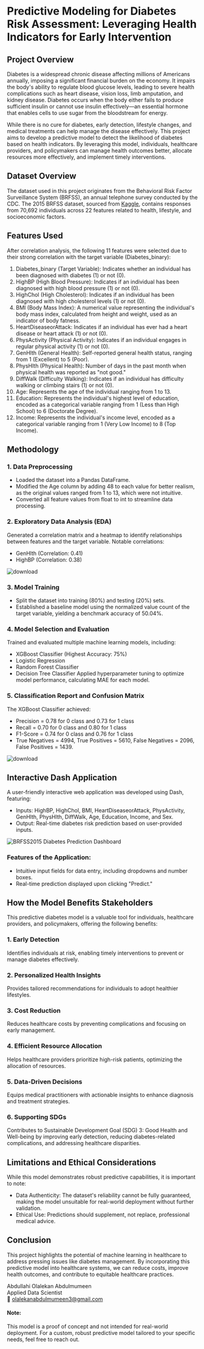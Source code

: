 # Predictive Modeling for Diabetes Risk Assessment: Leveraging Health Indicators for Early Intervention
## Project Overview
Diabetes is a widespread chronic disease affecting millions of Americans annually, imposing a significant financial burden on the economy. It impairs the body's ability to regulate blood glucose levels, leading to severe health complications such as heart disease, vision loss, limb amputation, and kidney disease. Diabetes occurs when the body either fails to produce sufficient insulin or cannot use insulin effectively—an essential hormone that enables cells to use sugar from the bloodstream for energy.

While there is no cure for diabetes, early detection, lifestyle changes, and medical treatments can help manage the disease effectively. This project aims to develop a predictive model to detect the likelihood of diabetes based on health indicators. By leveraging this model, individuals, healthcare providers, and policymakers can manage health outcomes better, allocate resources more effectively, and implement timely interventions.

## Dataset Overview
The dataset used in this project originates from the Behavioral Risk Factor Surveillance System (BRFSS), an annual telephone survey conducted by the CDC. The 2015 BRFSS dataset, sourced from [Kaggle](https://www.kaggle.com/datasets/abdelazizsami/cdc-diabetes-health-indicators), contains responses from 70,692 individuals across 22 features related to health, lifestyle, and socioeconomic factors.

## Features Used
After correlation analysis, the following 11 features were selected due to their strong correlation with the target variable (Diabetes_binary):

1. Diabetes_binary (Target Variable): Indicates whether an individual has been diagnosed with diabetes (1) or not (0).
2. HighBP (High Blood Pressure): Indicates if an individual has been diagnosed with high blood pressure (1) or not (0).
3. HighChol (High Cholesterol): Indicates if an individual has been diagnosed with high cholesterol levels (1) or not (0).
4. BMI (Body Mass Index): A numerical value representing the individual's body mass index, calculated from height and weight, used as an indicator of body fatness.
5. HeartDiseaseorAttack: Indicates if an individual has ever had a heart disease or heart attack (1) or not (0).
6. PhysActivity (Physical Activity): Indicates if an individual engages in regular physical activity (1) or not (0).
7. GenHlth (General Health): Self-reported general health status, ranging from 1 (Excellent) to 5 (Poor).
8. PhysHlth (Physical Health): Number of days in the past month when physical health was reported as "not good."
9. DiffWalk (Difficulty Walking): Indicates if an individual has difficulty walking or climbing stairs (1) or not (0).
10. Age: Represents the age of the individual ranging from 1 to 13.
11. Education: Represents the individual's highest level of education, encoded as a categorical variable ranging from 1 (Less than High School) to 6 (Doctorate Degree).
12. Income: Represents the individual's income level, encoded as a categorical variable ranging from 1 (Very Low Income) to 8 (Top Income).

## Methodology
### 1. Data Preprocessing
- Loaded the dataset into a Pandas DataFrame.
- Modified the Age column by adding 48 to each value for better realism, as the original values ranged from 1 to 13, which were not intuitive.
- Converted all feature values from float to int to streamline data processing.
### 2. Exploratory Data Analysis (EDA)
Generated a correlation matrix and a heatmap to identify relationships between features and the target variable.
Notable correlations:
- GenHlth (Correlation: 0.41)
- HighBP (Correlation: 0.38)

![download](https://github.com/user-attachments/assets/78bdc979-ca13-4997-a327-36292f7805ef)

### 3. Model Training
- Split the dataset into training (80%) and testing (20%) sets.
- Established a baseline model using the normalized value count of the target variable, yielding a benchmark accuracy of 50.04%.
### 4. Model Selection and Evaluation
Trained and evaluated multiple machine learning models, including:
- XGBoost Classifier (Highest Accuracy: 75%)
- Logistic Regression
- Random Forest Classifier
- Decision Tree Classifier
Applied hyperparameter tuning to optimize model performance, calculating MAE for each model.
### 5. Classification Report and Confusion Matrix
The XGBoost Classifier achieved:

- Precision = 0.78 for 0 class and 0.73 for 1 class </br>
- Recall = 0.70 for 0 class and 0.80 for 1 class </br>
- F1-Score = 0.74 for 0 class and 0.76 for 1 class </br>
- True Negatives = 4994, True Positives = 5610, False Negatives = 2096, False Positives = 1439.

![download](https://github.com/user-attachments/assets/ff6eaf68-df60-40f3-87aa-14b555a95aa8)

## Interactive Dash Application
A user-friendly interactive web application was developed using Dash, featuring:
- Inputs: HighBP, HighChol, BMI, HeartDiseaseorAttack, PhysActivity, GenHlth, PhysHlth, DiffWalk, Age, Education, Income, and Sex.
- Output: Real-time diabetes risk prediction based on user-provided inputs.

![BRFSS2015 Diabetes Prediction Dashboard](https://github.com/user-attachments/assets/1e5d3461-aa43-4fdb-8b9a-75686554b554)

### Features of the Application:
- Intuitive input fields for data entry, including dropdowns and number boxes.
- Real-time prediction displayed upon clicking "Predict."

## How the Model Benefits Stakeholders
This predictive diabetes model is a valuable tool for individuals, healthcare providers, and policymakers, offering the following benefits:
### 1. Early Detection
Identifies individuals at risk, enabling timely interventions to prevent or manage diabetes effectively.
### 2. Personalized Health Insights
Provides tailored recommendations for individuals to adopt healthier lifestyles.
### 3. Cost Reduction
Reduces healthcare costs by preventing complications and focusing on early management.
### 4. Efficient Resource Allocation
Helps healthcare providers prioritize high-risk patients, optimizing the allocation of resources.
### 5. Data-Driven Decisions
Equips medical practitioners with actionable insights to enhance diagnosis and treatment strategies.
### 6. Supporting SDGs
Contributes to Sustainable Development Goal (SDG) 3: Good Health and Well-being by improving early detection, reducing diabetes-related complications, and addressing healthcare disparities.

## Limitations and Ethical Considerations
While this model demonstrates robust predictive capabilities, it is important to note:

- Data Authenticity: The dataset's reliability cannot be fully guaranteed, making the model unsuitable for real-world deployment without further validation.
- Ethical Use: Predictions should supplement, not replace, professional medical advice.

## Conclusion
This project highlights the potential of machine learning in healthcare to address pressing issues like diabetes management. By incorporating this predictive model into healthcare systems, we can reduce costs, improve health outcomes, and contribute to equitable healthcare practices.

Abdullahi Olalekan Abdulmumeen </br>
Applied Data Scientist </br>
📧 olalekanabdulmumeen3@gmail.com </br>

#### Note:
This model is a proof of concept and not intended for real-world deployment. For a custom, robust predictive model tailored to your specific needs, feel free to reach out.
